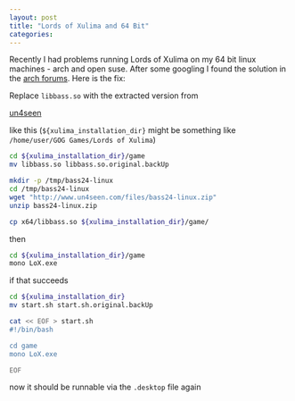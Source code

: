 ```yaml
---
layout: post
title: "Lords of Xulima and 64 Bit"
categories:
---
```


Recently I had problems running Lords of Xulima on my 64 bit linux machines - arch and open suse. After some googling I found the solution in the [arch forums](https://bbs.archlinux.org/viewtopic.php?id=206520). Here is the fix:

Replace `libbass.so` with the extracted version from

[un4seen](http://www.un4seen.com/download.php?bass24-linux)

like this (`${xulima_installation_dir}` might be something like `/home/user/GOG Games/Lords of Xulima`)

``` bash
cd ${xulima_installation_dir}/game
mv libbass.so libbass.so.original.backUp

mkdir -p /tmp/bass24-linux
cd /tmp/bass24-linux
wget "http://www.un4seen.com/files/bass24-linux.zip"
unzip bass24-linux.zip

cp x64/libbass.so ${xulima_installation_dir}/game/
```

then

``` bash
cd ${xulima_installation_dir}/game
mono LoX.exe
```

if that succeeds

``` bash
cd ${xulima_installation_dir}
mv start.sh start.sh.original.backUp

cat << EOF > start.sh
#!/bin/bash

cd game
mono LoX.exe

EOF
```

now it should be runnable via the `.desktop` file again
